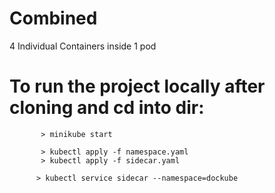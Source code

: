 # Combined
4 Individual Containers inside 1 pod

# To run the project locally after cloning and cd into dir:
``` 
       > minikube start       
``` 
```
       > kubectl apply -f namespace.yaml
       > kubectl apply -f sidecar.yaml       
```
```
      > kubectl service sidecar --namespace=dockube
```
